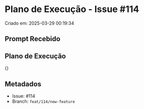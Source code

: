 # Plano de Execução - Issue #114

Criado em: 2025-03-29 00:19:34

## Prompt Recebido



## Plano de Execução

{}

## Metadados

- Issue: #114
- Branch: `feat/114/new-feature`
